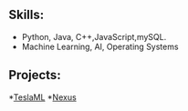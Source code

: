 ## **Skills:**
* Python, Java, C++,JavaScript,mySQL.
* Machine Learning, AI, Operating Systems
## **Projects:**
*[TeslaML](https://github.com/saay1010/TeslaML)
*[Nexus](https://github.com/saay1010/Nexus)
 
